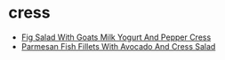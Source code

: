 # cress

 * [Fig Salad With Goats Milk Yogurt And Pepper Cress](../index/f/fig-salad-with-goats-milk-yogurt-and-pepper-cress-354871.json)
 * [Parmesan Fish Fillets With Avocado And Cress Salad](../index/p/parmesan-fish-fillets-with-avocado-and-cress-salad-231337.json)
